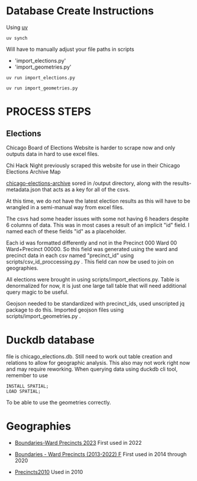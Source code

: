 # Database Create Instructions

Using [uv](https://github.com/astral-sh/uv)

```
uv synch
```

Will have to manually adjust your file paths in scripts

- 'import_elections.py'
- 'import_geometries.py'

```
uv run import_elections.py
```

```
uv run import_geometries.py
```

# PROCESS STEPS

## Elections

Chicago Board of Elections Website is harder to scrape now and only outputs data in hard to use excel files.

Chi Hack Night previously scraped this website for use in their Chicago Elections Archive Map

[chicago-elections-archive](https://github.com/chihacknight/chicago-elections-archive/tree/main/output)
sored in /output directory, along with the results-metadata.json that acts as a key for all of the csvs.

At this time, we do not have the latest election results as this will have to be wrangled in a semi-manual way from excel files.

The csvs had some header issues with some not having 6 headers despite 6 columns of data.
This was in most cases a result of an implicit "id" field. I named each of these fields "id" as a placeholder.

Each id was formatted differently and not in the Precinct 000 Ward 00 Ward+Precinct 00000. So this field was generated using the ward and precinct data in each csv named "precinct_id" using scripts/csv_id_proccessing.py . This field can now be used to join on geographies.

All elections were brought in using scripts/import_elections.py. Table is denormalized for now, it is just one large tall table that will need additional query magic to be useful.

Geojson needed to be standardized with precinct_ids, used unscripted jq package to do this. Imported geojson files using scripts/import_geometries.py .

# Duckdb database

file is chicago_elections.db. Still need to work out table creation and relations to allow for geographic analysis. This also may not work right now and may require reworking. When querying data using duckdb cli tool, remember to use

```
INSTALL SPATIAL;
LOAD SPATIAL;
```

To be able to use the geometries correctly.

# Geographies

- [Boundaries-Ward Precincts 2023](https://data.cityofchicago.org/Facilities-Geographic-Boundaries/Boundaries-Ward-Precincts-2023-/6piy-vbxa/about_data) First used in 2022

- [Boundaries - Ward Precincts (2013-2022)
  F](https://data.cityofchicago.org/Facilities-Geographic-Boundaries/Boundaries-Ward-Precincts-2013-2022-/nvke-umup/about_data) First used in 2014 through 2020
- [Precincts2010](https://data.cityofchicago.org/Facilities-Geographic-Boundaries/Precincts2010/2d4k-r48m/about_data) Used in 2010
